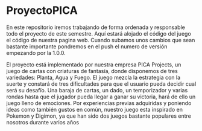 # ProyectoPICA
En este repositorio iremos trabajando de forma ordenada y responsable todo el proyecto de este semestre. Aquí estará alojado el código del juego el código de nuestra pagina web. Cuando subamos unos cambios que sean bastante importante pondremos en el push el numero de versión empezando por la 1.0.0.

El proyecto está implementado por nuestra empresa PICA Projects, un juego de cartas con criaturas de fantasía, donde disponemos de tres variedades: Planta, Agua y Fuego. 
El juego mezcla la estrategia con la suerte y constará de tres dificultades para que el usuario pueda decidir cual será su desafío. Una baraja de cartas, un dado, un temporizador y varias rondas hasta que el jugador pueda llegar a ganar su victoria, hará de ello un juego lleno de emociones.
Por experiencias previas adquiridas y poniendo ideas como también gustos en común, nuestro juego esta inspirado en Pokemon y Digimon, ya que han sido dos juegos bastante populares entre nosotros durante varios años

